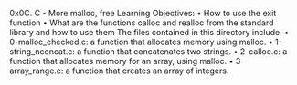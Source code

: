﻿0x0C. C - More malloc, free
Learning Objectives:
    • How to use the exit function
    • What are the functions calloc and realloc from the standard library and how to use them
The files contained in this directory include:
    • 0-malloc_checked.c: a function that allocates memory using malloc.
    • 1-string_nconcat.c: a function that concatenates two strings.
    • 2-calloc.c: a function that allocates memory for an array, using malloc.
    • 3-array_range.c: a function that creates an array of integers.
